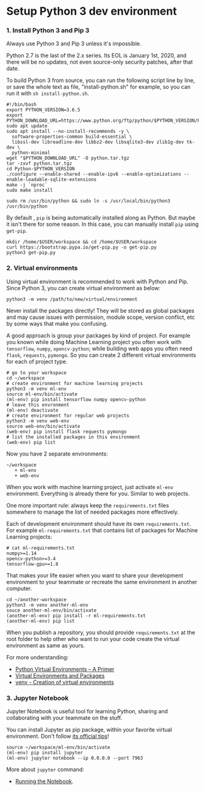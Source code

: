 # Setup Python 3 dev environment

### 1. Install Python 3 and Pip 3

Always use Python 3 and Pip 3 unless it's impossible.

Python 2.7 is the last of the 2.x series. Its EOL is January 1st, 2020, and there will be no updates, not even source-only security patches, after that date.

To build Python 3 from source, you can run the following script line by line, or save the whole text as file, "install-python.sh" for example, so you can run it with `sh install-python.sh`.

```shell
#!/bin/bash
export PYTHON_VERSION=3.6.5
export PYTHON_DOWNLOAD_URL=https://www.python.org/ftp/python/$PYTHON_VERSION/Python-$PYTHON_VERSION.tgz
sudo apt update
sudo apt install --no-install-recommends -y \
  software-properties-common build-essential \
  libssl-dev libreadline-dev libbz2-dev libsqlite3-dev zlib1g-dev tk-dev \
  python-minimal
wget "$PYTHON_DOWNLOAD_URL" -O python.tar.tgz
tar -zxvf python.tar.tgz
cd Python-$PYTHON_VERSION
./configure --enable-shared --enable-ipv6 --enable-optimizations --enable-loadable-sqlite-extensions 
make -j `nproc`
sudo make install

sudo rm /usr/bin/python && sudo ln -s /usr/local/bin/python3 /usr/bin/python
```

By default , `pip` is being automatically installed along as Python. But maybe it isn't there for some reason. In this case, you can manually install `pip` using `get-pip`.

```shell
mkdir /home/$USER/workspace && cd /home/$USER/workspace
curl https://bootstrap.pypa.io/get-pip.py -o get-pip.py
python3 get-pip.py
```

### 2. Virtual environments

Using virtual environment is recommended to work with Python and Pip. Since Python 3, you can create virtual environment as below:

```shell
python3 -m venv /path/to/new/virtual/environment
```

Never install the packages directly! They will be stored as global packages and may cause issues with permission, module scope, version conflict, etc by some ways that make you confusing.

A good approach is group your packages by kind of project. For example you known while doing Machine Learning project you often work with `tensorflow`, `numpy`, `opencv-python`; while building web apps you often need `flask`, `requests`, `pymongo`. So you can create 2 different virtual environments for each of project type.

```shell
# go to your workspace
cd ~/workspace
# create environment for machine learning projects
python3 -m venv ml-env
source ml-env/bin/activate
(ml-env) pip install tensorflow numpy opencv-python
# leave this envronment
(ml-env) deactivate
# create environment for regular web projects
python3 -m venv web-env
source web-env/bin/activate
(web-env) pip install flask requests pymongo
# list the installed packages in this environment
(web-env) pip list
```

Now you have 2 separate environments:

```shell
~/workspace
   + ml-env
   + web-env
```

When you work with machine learning project, just activate `ml-env` environment. Everything is already there for you. Similar to web projects.

One more important rule: always keep the `requirements.txt` files somewhere to manage the list of needed packages more effectively.

Each of development environment should have its own `requirements.txt`. For example `ml-requirements.txt` that contains list of packages for Machine Learning projects:

```
# cat ml-requirements.txt
numpy>=1.14
opencv-python>=3.4
tensorflow-gpu>=1.8
```
That makes your life easier when you want to share your development environment to your teammate or recreate the same environment in another computer.

```shell
cd ~/another-workspace
python3 -m venv another-ml-env
souce another-ml-env/bin/activate
(another-ml-env) pip install -r ml-requirements.txt
(another-ml-env) pip list
```

When you publish a repository, you should provide `requirements.txt` at the root folder to help other who want to run your code create the virtual environment as same as yours.

For more understanding:

- [Python Virtual Environments – A Primer](https://realpython.com/python-virtual-environments-a-primer/)
- [Virtual Environments and Packages](https://docs.python.org/3/tutorial/venv.html)
- [venv - Creation of virtual environments](https://docs.python.org/3/library/venv.html)

### 3. Jupyter Notebook

Jupyter Notebook is useful tool for learning Python, sharing and collaborating with your teammate on the stuff.

You can install Jupyter as pip package, within your favorite virtual environment. Don't follow [its official tips](http://jupyter.org/install)!

```shell
source ~/workspace/ml-env/bin/activate
(ml-env) pip install jupyter
(ml-env) jupyter notebook --ip 0.0.0.0 --port 7963
```

More about `jupyter` command:

- [Running the Notebook](https://jupyter.readthedocs.io/en/latest/running.html).
